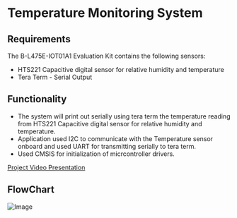 # Temperature Monitoring System

## Requirements

The B-L475E-IOT01A1 Evaluation Kit contains the following sensors:
* HTS221 Capacitive digital sensor for relative humidity and temperature
* Tera Term - Serial Output

## Functionality
- The system will print out serially using tera term the temperature reading from HTS221 Capacitive digital sensor for relative humidity and temperature.
- Application used I2C to communicate with the Temperature sensor onboard and used UART for transmitting serially to tera term.
- Used CMSIS for initialization of micrcontroller drivers.

[Project Video Presentation](https://youtu.be/YFzxZffLFJ8)

## FlowChart
![Image](https://github.com/user-attachments/assets/871c80c4-4981-48b4-a78a-24305b6b6576)

